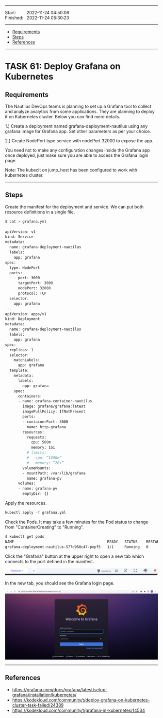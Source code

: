 
------------------------------

Start: &nbsp;&nbsp;&nbsp;&nbsp;&nbsp;&nbsp;&nbsp;&nbsp;2022-11-24 04:50:06  
Finished: &nbsp;&nbsp;2022-11-24 05:30:23

------------------------------

- [Requirements](#requirements)
- [Steps](#steps)
- [References](#references)

------------------------------

# TASK 61: Deploy Grafana on Kubernetes

## Requirements

The Nautilus DevOps teams is planning to set up a Grafana tool to collect and analyze analytics from some applications. They are planning to deploy it on Kubernetes cluster. Below you can find more details.

1.) Create a deployment named grafana-deployment-nautilus using any grafana image for Grafana app. Set other parameters as per your choice.

2.) Create NodePort type service with nodePort 32000 to expose the app.

You need not to make any configuration changes inside the Grafana app once deployed, just make sure you are able to access the Grafana login page.

Note: The kubeclt on jump_host has been configured to work with kubernetes cluster.

------------------------------

## Steps

Create the manifest for the deployment and service. We can put both resource definitions in a single file.


```bash
$ cat > grafana.yml

apiVersion: v1
kind: Service
metadata:
  name: grafana-deployment-nautilus
  labels:
    app: grafana
spec:
  type: NodePort
  ports:
    - port: 3000
      targetPort: 3000
      nodePort: 32000
      protocol: TCP
  selector:
    app: grafana
---
apiVersion: apps/v1
kind: Deployment
metadata:
  name: grafana-deployment-nautilus
  labels:
    app: grafana
spec:
  replicas: 1
  selector:
    matchLabels:
      app: grafana
  template:
    metadata:
      labels:
        app: grafana
    spec:
      containers:
      - name: grafana-container-nautilus
        image: grafana/grafana:latest
        imagePullPolicy: IfNotPresent
        ports:
        - containerPort: 3000
          name: http-grafana
        resources:
          requests:
            cpu: 500m
            memory: 1Gi
          # limits:
          #   cpu: “1000m”
          #   memory: “2Gi”
        volumeMounts:
        - mountPath: /var/lib/grafana
          name: grafana-pv
      volumes:
      - name: grafana-pv
        emptyDir: {}  
```

Apply the resources.

```bash
kubectl apply -f grafana.yml 
```

Check the Pods. It may take a few minutes for the Pod status to change from "ContainerCreating" to "Running".

```bash
$ kubectl get pods
NAME                                           READY   STATUS    RESTARTS   AGE
grafana-deployment-nautilus-577d958c47-pxpf5   1/1     Running   0          18s 
```

Click the "Grafana" button at the upper right to open a new tab which connects to the port defined in the manifest.

![](../Images/task61-grafana-button.png)  

In the new tab, you should see the Grafana login page.

![](../Images/task61-grafana-login-page.png)  


------------------------------

## References

- https://grafana.com/docs/grafana/latest/setup-grafana/installation/kubernetes/
- https://kodekloud.com/community/t/deploy-grafana-on-kubernetes-cluster-task-failed/24389
- https://kodekloud.com/community/t/grafana-in-kubernetes/14534